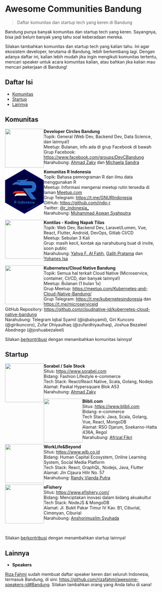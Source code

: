 # Awesome Communities Bandung

> Daftar komunitas dan startup tech yang keren di Bandung

Bandung punya banyak komunitas dan startup tech yang keren. Sayangnya, bisa jadi belum banyak yang tahu soal keberadaan mereka.

Silakan tambahkan komunitas dan startup tech yang kalian tahu. Ini agar ekosistem developer, terutama di Bandung, lebih berkembang lagi. Dengan adanya daftar ini, kalian lebih mudah jika ingin mengikuti komunitas tertentu, mencari speaker untuk acara komunitas kalian, atau bahkan jika kalian mau mencari pekerjaan di Bandung!

## Daftar Isi

- [Komunitas](#komunitas)
- [Startup](#startup)
- [Lainnya](#lainnya)

## Komunitas

<img src="https://user-images.githubusercontent.com/5902356/66689840-e7e10e80-ecb6-11e9-89dc-2a00b0c2e823.png" height="128px" width="128px" align="left" alt="" />

**Developer Circles Bandung**\
Topik: General (Web Dev, Backend Dev, Data Science, dan lainnya!) \
Meetup: Bulanan, info ada di grup Facebook di bawah \
Grup Facebook: https://www.facebook.com/groups/DevCBandung \
Narahubung: [Ahmad Zaky](https://www.facebook.com/azaky003) dan [Michaela Sandra](https://www.facebook.com/michaela.sandra.18) 

<img src="https://raw.githubusercontent.com/indo-r/logo/master/r-indonesia.png" width="128px" align="left" alt="" />

**Komunitas R Indonesia**\
Topik: Bahasa pemrograman R dan ilmu data menggunakan R \
Meetup: Informasi mengenai meetup rutin tersedia di laman [Meetup.com](https://www.meetup.com/r-indonesia/) \
Grup Telegram: https://t.me/GNURIndonesia \
GitHub: https://github.com/indo-r \
Twitter: [@r_indonesia_](https://twitter.com/r_indonesia_) \
Narahubung: [Muhammad Aswan Syahputra](https://t.me/aswansyahputra)

<img src="https://i.imgur.com/fk9IGi8.jpg" height="128px" width="128px" align="left" alt="" />

**Kontilas - Koding Napak Tilas**\
Topik: Web Dev, Backend Dev, Laravel/Lumen, Vue, React, Flutter, Android, DevOps, Gitlab CI/CD \
Meetup: Sebulan 3 Kali\
Grup: masih kecil, kontak aja narahubung buat di invite, soon public \
Narahubung: [Yahya F. Al Fatih](https://www.facebook.com/yahya.kimochi), [Galih Pratama](https://www.facebook.com/pratamagalih) dan [Yohanes Isa](https://www.facebook.com/yohanesisa)<br>

<img src="https://www.cncf.io/wp-content/uploads/2017/12/icon_cncf_twitter.png" height="128px" width="128px" align="left" alt="" />

**Kubernetes/Cloud Native Bandung**\
Topik: Semua hal terkait Cloud Native (Microservice, container, CI/CD, dan banyak lainnya!) \
Meetup: Bulanan (1 bulan 1x) \
Grup Meetup: https://meetup.com/Kubernetes-and-Cloud-Native-Bandung/ \
Grup Telegram: https://t.me/kubernetesindonesia dan https://t.me/microserviceid \
GitHub Repository: https://github.com/cloudnative-id/kubernetes-cloud-native-bandung \
Narahubung: Telegram Iqbal Syamil (@iqbalsyamil), Giri Kuncoro (@girikuncoro), Zufar Dhiyaulhaq (@zufardhiyaulhaq), Joshua Bezaleel Abednego (@joshuabezaleel) 

Silakan [berkontribusi](CONTRIBUTING.md) dengan menambahkan komunitas lainnya!

## Startup

<img src="https://user-images.githubusercontent.com/5902356/66690258-18c24300-ecb9-11e9-825b-c5b7de675ceb.png" height="128px" width="128px" align="left" alt="" />

**Sorabel / Sale Stock**\
Situs: https://www.sorabel.com \
Bidang: Fashion Lifestyle e-commerce \
Tech Stack: React/React Native, Scala, Golang, Nodejs \
Alamat: Paskal Hypersquare Blok A53 \
Narahubung: [Ahmad Zaky](https://www.facebook.com/azaky003)

<img src="https://user-images.githubusercontent.com/9217338/66700434-51decf80-ed1a-11e9-9882-fbd576f640d2.png" height="145px" width="128px" align="left" alt="" />

**Blibli.com**\
Situs: https://www.blibli.com \
Bidang: e-commerce \
Tech Stack: Java, Scala, Golang, Vue, React, MongoDB \
Alamat: RSO Djarum, Soekarno-Hatta 436A, Regol \
Narahubung: [Afrizal Fikri](https://www.facebook.com/icalFikr)

<img src="https://avatars0.githubusercontent.com/u/47621574?s=200&v=4" height="128px" width="128px" align="left" alt="" />

**WorkLife&Beyond**\
Situs: https://www.wlb.co.id \
Bidang: Human Capital Ecosystem, Online Learning System, Social Media Platform \
Tech Stack: React, GraphQL, Nodejs, Java, Flutter \
Alamat: Jln Cijaura Hilir No. 57 \
Narahubung: [Randy Vianda Putra](https://www.facebook.com/aweutist)

<img src="https://i.imgur.com/j1XAwoy.png" height="128px" width="128px" align="left" alt="" />

**eFishery** \
Situs: https://www.efishery.com/ \
Bidang:  Menciptakan inovasi dalam bidang akuakultur \
Tech Stack: NodeJS & MongoDB \
Alamat: Jl. Bukit Pakar Timur IV Kav. B1, Ciburial, Cimenyan, Ciburial \
Narahubung: [Anshorimuslim Syuhada](https://twitter.com/ans4175)

<br><br>
Silakan [berkontribusi](CONTRIBUTING.md) dengan menambahkan startup lainnya!




## Lainnya

- **Speakers**

[Riza Fahmi](https://github.com/rizafahmi) sudah membuat daftar speaker keren dari seluruh Indonesia, termasuk Bandung, di sini: https://github.com/rizafahmi/awesome-speakers-id#Bandung. Silakan tambahkan orang yang Anda tahu di sana!
